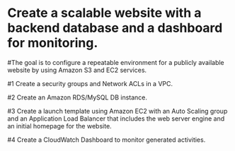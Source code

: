 # Create a scalable website with a backend database and a dashboard for monitoring. 
#The goal is to configure a repeatable environment for a publicly available website by using Amazon S3 and EC2 services.

#1 Create a security groups and Network ACLs in a VPC.

#2 Create an Amazon RDS/MySQL DB instance.

#3 Create a launch template using Amazon EC2 with an Auto Scaling group and an Application Load Balancer that includes the web server engine and an initial homepage for the website.

#4 Create a CloudWatch Dashboard to monitor generated activities.
